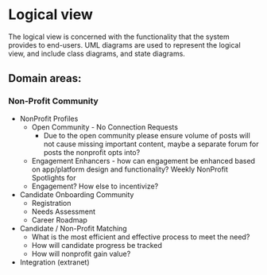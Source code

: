 # Logical view 

The logical view is concerned with the functionality that the system provides to end-users. UML diagrams are used to represent the logical view, and include class diagrams, and state diagrams.

## Domain areas:

### Non-Profit Community
* NonProfit Profiles
  * Open Community - No Connection Requests
     *  Due to the open community please ensure volume of posts will not cause missing important content, maybe a separate forum for posts the nonprofit opts into?
  * Engagement Enhancers - how can engagement be enhanced based on app/platform design and functionality? Weekly NonProfit Spotlights for
  * Engagement? How else to incentivize? 
* Candidate Onboarding Community
  * Registration
  * Needs Assessment
  * Career Roadmap
* Candidate / Non-Profit Matching
  * What is the most efficient and effective process to meet the need?
  * How will candidate progress be tracked
  * How will nonprofit gain value?
* Integration (extranet)
